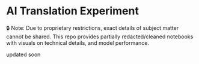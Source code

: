 # AI Translation Experiment

🔒 Note: Due to proprietary restrictions, exact details of subject matter cannot be shared. This repo provides partially redacted/cleaned notebooks with visuals on technical details, and model performance.

updated soon
